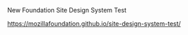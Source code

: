 New Foundation Site Design System Test

https://mozillafoundation.github.io/site-design-system-test/
